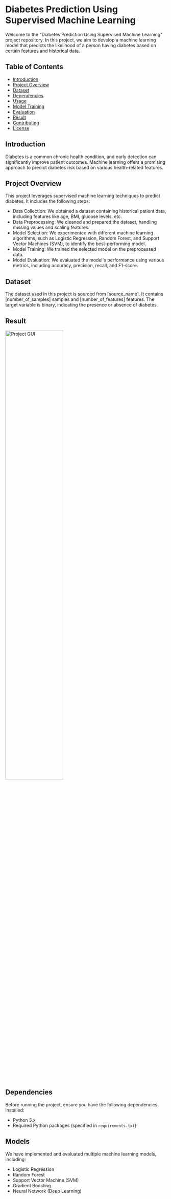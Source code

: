 # Diabetes Prediction Using Supervised Machine Learning

Welcome to the "Diabetes Prediction Using Supervised Machine Learning" project repository. In this project, we aim to develop a machine learning model that predicts the likelihood of a person having diabetes based on certain features and historical data.

## Table of Contents

- [Introduction](#introduction)
- [Project Overview](#project-overview)
- [Dataset](#dataset)
- [Dependencies](#dependencies)
- [Usage](#usage)
- [Model Training](#model-training)
- [Evaluation](#evaluation)
- [Result](#Result)
- [Contributing](#contributing)
- [License](#license)

## Introduction

Diabetes is a common chronic health condition, and early detection can significantly improve patient outcomes. Machine learning offers a promising approach to predict diabetes risk based on various health-related features.

## Project Overview

This project leverages supervised machine learning techniques to predict diabetes. It includes the following steps:

- Data Collection: We obtained a dataset containing historical patient data, including features like age, BMI, glucose levels, etc.
- Data Preprocessing: We cleaned and prepared the dataset, handling missing values and scaling features.
- Model Selection: We experimented with different machine learning algorithms, such as Logistic Regression, Random Forest, and Support Vector Machines (SVM), to identify the best-performing model.
- Model Training: We trained the selected model on the preprocessed data.
- Model Evaluation: We evaluated the model's performance using various metrics, including accuracy, precision, recall, and F1-score.

## Dataset

The dataset used in this project is sourced from [source_name]. It contains [number_of_samples] samples and [number_of_features] features. The target variable is binary, indicating the presence or absence of diabetes.

## Result

<img src="https://github.com/akgaur12/Diabetes_Prediction_Using_Supervised_ML/assets/134853842/3102377f-f951-4fc1-980b-40c892bd5ef2" alt="Project GUI" width='60%'>


## Dependencies

Before running the project, ensure you have the following dependencies installed:

- Python 3.x
- Required Python packages (specified in `requirements.txt`)


## Models

We have implemented and evaluated multiple machine learning models, including:
- Logistic Regression
- Random Forest
- Support Vector Machine (SVM)
- Gradient Boosting
- Neural Network (Deep Learning)

